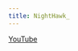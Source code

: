 ```yaml
---
title: NightHawk_
---
```


<a href = "https://www.youtube.com/channel/UCYr3QrVN8V7-aNoEmK8ASgA/videos?view=0&sort=p&flow=grid">YouTube</a>
